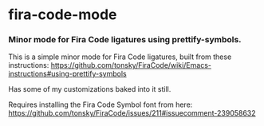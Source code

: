 fira-code-mode
===
### Minor mode for Fira Code ligatures using prettify-symbols.

This is a simple minor mode for Fira Code ligatures, built from these instructions: https://github.com/tonsky/FiraCode/wiki/Emacs-instructions#using-prettify-symbols

Has some of my customizations baked into it still.

Requires installing the Fira Code Symbol font from here: https://github.com/tonsky/FiraCode/issues/211#issuecomment-239058632
